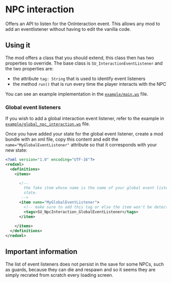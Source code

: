 # NPC interaction
Offers an API to listen for the OnInteraction event. This allows any mod to add an eventlistener without having to edit the vanilla code.

## Using it

The mod offers a class that you should extend, this class then has two properties to override. The base class is `SU_InteractionEventListener` and the two properties are:
 - the attribute `tag: String` that is used to identify event listeners
 - the method `run()` that is run every time the player interacts with the NPC

You can see an example implementation in the [`example/main.ws`](example/main.ws) file.

### Global event listeners
If you wish to add a global interaction event listener, refer to the example in [`example/global_npc_interaction.ws`](example/global_npc_interaction.ws) file.

Once you have added your state for the global event listener, create a mod bundle with an xml file, copy this content and
edit the `name="MyGlobalEventListener"` attribute so that it corresponds with your new state:
```xml
<?xml version="1.0" encoding="UTF-16"?>
<redxml>
  <definitions>
    <items>

      <!--
        the fake item whose name is the name of your global event listener
        state.
       -->
      <item name="MyGlobalEventListener">
        <!-- make sure to add this tag or else the item won't be detected -->
        <tags>SU_NpcInteraction_GlobalEventListener</tags>
      </item>
      
    </items>
  </definitions>
</redxml>
```

## Important information

The list of event listeners does not persist in the save for some NPCs, such as guards, because they can die and respawn and so it seems they are simply recrated from scratch every loading screen.